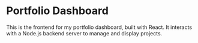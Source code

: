 # Portfolio Dashboard

This is the frontend for my portfolio dashboard, built with React. It interacts with a Node.js backend server to manage and display projects.